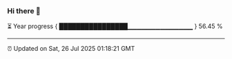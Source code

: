 ### Hi there 👋

⏳ Year progress { ████████████████▁▁▁▁▁▁▁▁▁▁▁▁▁▁ } 56.45 %

---

⏰ Updated on Sat, 26 Jul 2025 01:18:21 GMT
